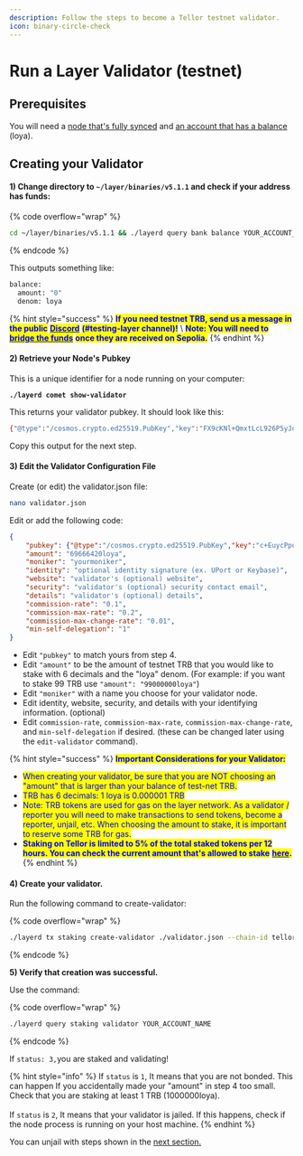 ```yaml
---
description: Follow the steps to become a Tellor testnet validator.
icon: binary-circle-check
---
```


# Run a Layer Validator (testnet)

## Prerequisites

You will need a [node that's fully synced](broken-reference) and [an account that has a balance](../../running-tellor/manage-accounts.md) (loya).

## Creating your Validator

#### 1) Change directory to `~/layer/binaries/v5.1.1` and check if your address has funds:

{% code overflow="wrap" %}
```bash
cd ~/layer/binaries/v5.1.1 && ./layerd query bank balance YOUR_ACCOUNT_NAME loya
```
{% endcode %}

This outputs something like:

```bash
balance:
  amount: "0"
  denom: loya
```

{% hint style="success" %}
<mark style="color:blue;">**If you need testnet TRB, send us a message in the public**</mark> [<mark style="color:blue;">**Discord**</mark>](https://discord.gg/HX76jMhvG6) <mark style="color:blue;">**(#testing-layer channel)!**</mark> \ <mark style="color:blue;">**Note: You will need to**</mark> [<mark style="color:blue;">**bridge the funds**</mark>](broken-reference) <mark style="color:blue;">**once they are received on Sepolia.**</mark>
{% endhint %}

#### 2)  Retrieve your Node's Pubkey

This is a unique identifier for a node running on your computer:

<pre class="language-bash"><code class="lang-bash"><strong>./layerd comet show-validator
</strong></code></pre>

This returns your validator pubkey.  It should look like this:

```bash
{"@type":"/cosmos.crypto.ed25519.PubKey","key":"FX9cKNl+QmxtLcL926P5yJqZw7YyuSX3HQAZboz3TjM="}
```

Copy this output for the next step.

#### **3) Edit the Validator Configuration File**

Create (or edit) the validator.json file:

```bash
nano validator.json
```

Edit or add the following code:

```json
{
    "pubkey": {"@type":"/cosmos.crypto.ed25519.PubKey","key":"c+EuycPpudgiyVl6guYG9oyPSImHHJz1z0Pg4ODKveo="},
    "amount": "69666420loya",
    "moniker": "yourmoniker",
    "identity": "optional identity signature (ex. UPort or Keybase)",
    "website": "validator's (optional) website",
    "security": "validator's (optional) security contact email",
    "details": "validator's (optional) details",
    "commission-rate": "0.1",
    "commission-max-rate": "0.2",
    "commission-max-change-rate": "0.01",
    "min-self-delegation": "1"
}
```

* Edit `"pubkey"` to match yours from step 4.
* Edit `"amount"` to be the amount of testnet TRB that you would like to stake with 6 decimals and the "loya" denom. (For example: if you want to stake 99 TRB use `"amount": "99000000loya"`)
* Edit `"moniker"` with a name you choose for your validator node.
* Edit identity, website, security, and details with your identifying information. (optional)
* Edit `commission-rate`, `commission-max-rate`, `commission-max-change-rate`, and `min-self-delegation` if desired. (these can be changed later using the `edit-validator` command).

{% hint style="success" %}
<mark style="color:blue;">**Important Considerations for your Validator:**</mark>

* <mark style="color:blue;">When creating your validator, be sure that you are NOT choosing an "amount" that is larger than your balance of test-net TRB.</mark>&#x20;
* <mark style="color:blue;">TRB has 6 decimals: 1 loya is 0.000001 TRB</mark>
* <mark style="color:blue;">Note: TRB tokens are used for gas on the layer network. As a validator / reporter you will need to make transactions to send tokens, become a reporter, unjail, etc. When choosing the amount to stake, it is important to reserve some TRB for gas.</mark>
* <mark style="color:blue;">**Staking on Tellor is limited to 5% of the total staked tokens per 12 hours. You can check the current amount that's allowed to stake**</mark> [<mark style="color:blue;">**here**</mark>](https://explorer.tellor.io)<mark style="color:blue;">**.**</mark>
{% endhint %}

#### **4)  Create your validator.**

Run the following command to create-validator:

{% code overflow="wrap" %}
```bash
./layerd tx staking create-validator ./validator.json --chain-id tellor-1 --from YOUR_ACCOUNT_NAME --gas 300000 --fees 8loya --yes
```
{% endcode %}

**5) Verify that creation was successful.**

Use the command:

{% code overflow="wrap" %}
```bash
./layerd query staking validator YOUR_ACCOUNT_NAME
```
{% endcode %}

If `status: 3,`you are staked and validating!

{% hint style="info" %}
If `status` is `1`, It means that you are not bonded. This can happen If you accidentally made your "amount" in step 4 too small. Check that you are staking at least 1 TRB (1000000loya).\
\
If `status` is `2`, It means that your validator is jailed. If this happens, check if the node process is running on your host machine.&#x20;
{% endhint %}

You can unjail with steps shown in the [next section.](../../running-tellor/run-the-data-reporter/)
